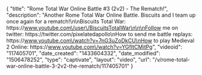 {
    "title": "Rome Total War Online Battle #3 (2v2) - The Rematch!",
    "description": "Another Rome Total War Online Battle.  Biscuits and I team up once again for a rematch!\n\nBiscuits Total War: https:\/\/www.youtube.com\/user\/BiscuitsTotalWar\n\n\nFollow me on twitter: https:\/\/twitter.com\/pixelatedapollo\nHow to send me battle replays: https:\/\/www.youtube.com\/watch?v=7nG3uZoDkCU\nHow to play Medieval 2 Online: https:\/\/www.youtube.com\/watch?v=YGfItCMitPg",
    "videoid": "117405701",
    "date_created": "1433604332",
    "date_modified": "1506478252",
    "type": "captivate",
    "layout": "video",
    "url": "\/v\/rome-total-war-online-battle-3-2v2-the-rematch\/117405701"
}